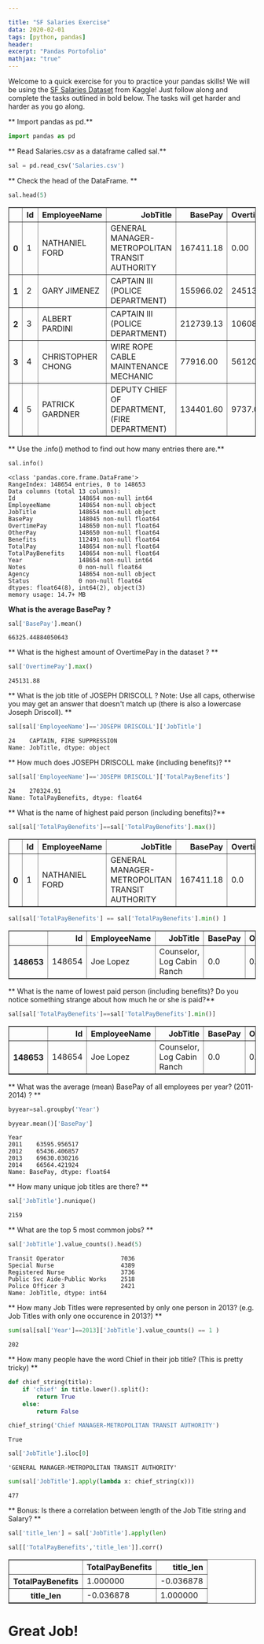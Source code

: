 ```yaml
---

title: "SF Salaries Exercise"
data: 2020-02-01
tags: [python, pandas]
header:
excerpt: "Pandas Portofolio"
mathjax: "true"
---
```


Welcome to a quick exercise for you to practice your pandas skills! We will be using the [SF Salaries Dataset](https://www.kaggle.com/kaggle/sf-salaries) from Kaggle! Just follow along and complete the tasks outlined in bold below. The tasks will get harder and harder as you go along.

** Import pandas as pd.**


```python
import pandas as pd
```

** Read Salaries.csv as a dataframe called sal.**


```python
sal = pd.read_csv('Salaries.csv')
```

** Check the head of the DataFrame. **


```python
sal.head(5)
```




<div>
<style scoped>
    .dataframe tbody tr th:only-of-type {
        vertical-align: middle;
    }

    .dataframe tbody tr th {
        vertical-align: top;
    }

    .dataframe thead th {
        text-align: right;
    }
</style>
<table border="1" class="dataframe">
  <thead>
    <tr style="text-align: right;">
      <th></th>
      <th>Id</th>
      <th>EmployeeName</th>
      <th>JobTitle</th>
      <th>BasePay</th>
      <th>OvertimePay</th>
      <th>OtherPay</th>
      <th>Benefits</th>
      <th>TotalPay</th>
      <th>TotalPayBenefits</th>
      <th>Year</th>
      <th>Notes</th>
      <th>Agency</th>
      <th>Status</th>
    </tr>
  </thead>
  <tbody>
    <tr>
      <th>0</th>
      <td>1</td>
      <td>NATHANIEL FORD</td>
      <td>GENERAL MANAGER-METROPOLITAN TRANSIT AUTHORITY</td>
      <td>167411.18</td>
      <td>0.00</td>
      <td>400184.25</td>
      <td>NaN</td>
      <td>567595.43</td>
      <td>567595.43</td>
      <td>2011</td>
      <td>NaN</td>
      <td>San Francisco</td>
      <td>NaN</td>
    </tr>
    <tr>
      <th>1</th>
      <td>2</td>
      <td>GARY JIMENEZ</td>
      <td>CAPTAIN III (POLICE DEPARTMENT)</td>
      <td>155966.02</td>
      <td>245131.88</td>
      <td>137811.38</td>
      <td>NaN</td>
      <td>538909.28</td>
      <td>538909.28</td>
      <td>2011</td>
      <td>NaN</td>
      <td>San Francisco</td>
      <td>NaN</td>
    </tr>
    <tr>
      <th>2</th>
      <td>3</td>
      <td>ALBERT PARDINI</td>
      <td>CAPTAIN III (POLICE DEPARTMENT)</td>
      <td>212739.13</td>
      <td>106088.18</td>
      <td>16452.60</td>
      <td>NaN</td>
      <td>335279.91</td>
      <td>335279.91</td>
      <td>2011</td>
      <td>NaN</td>
      <td>San Francisco</td>
      <td>NaN</td>
    </tr>
    <tr>
      <th>3</th>
      <td>4</td>
      <td>CHRISTOPHER CHONG</td>
      <td>WIRE ROPE CABLE MAINTENANCE MECHANIC</td>
      <td>77916.00</td>
      <td>56120.71</td>
      <td>198306.90</td>
      <td>NaN</td>
      <td>332343.61</td>
      <td>332343.61</td>
      <td>2011</td>
      <td>NaN</td>
      <td>San Francisco</td>
      <td>NaN</td>
    </tr>
    <tr>
      <th>4</th>
      <td>5</td>
      <td>PATRICK GARDNER</td>
      <td>DEPUTY CHIEF OF DEPARTMENT,(FIRE DEPARTMENT)</td>
      <td>134401.60</td>
      <td>9737.00</td>
      <td>182234.59</td>
      <td>NaN</td>
      <td>326373.19</td>
      <td>326373.19</td>
      <td>2011</td>
      <td>NaN</td>
      <td>San Francisco</td>
      <td>NaN</td>
    </tr>
  </tbody>
</table>
</div>



** Use the .info() method to find out how many entries there are.**


```python
sal.info()
```

    <class 'pandas.core.frame.DataFrame'>
    RangeIndex: 148654 entries, 0 to 148653
    Data columns (total 13 columns):
    Id                  148654 non-null int64
    EmployeeName        148654 non-null object
    JobTitle            148654 non-null object
    BasePay             148045 non-null float64
    OvertimePay         148650 non-null float64
    OtherPay            148650 non-null float64
    Benefits            112491 non-null float64
    TotalPay            148654 non-null float64
    TotalPayBenefits    148654 non-null float64
    Year                148654 non-null int64
    Notes               0 non-null float64
    Agency              148654 non-null object
    Status              0 non-null float64
    dtypes: float64(8), int64(2), object(3)
    memory usage: 14.7+ MB


**What is the average BasePay ?**


```python
sal['BasePay'].mean()
```




    66325.44884050643



** What is the highest amount of OvertimePay in the dataset ? **


```python
sal['OvertimePay'].max()
```




    245131.88



** What is the job title of  JOSEPH DRISCOLL ? Note: Use all caps, otherwise you may get an answer that doesn't match up (there is also a lowercase Joseph Driscoll). **


```python
sal[sal['EmployeeName']=='JOSEPH DRISCOLL']['JobTitle']
```




    24    CAPTAIN, FIRE SUPPRESSION
    Name: JobTitle, dtype: object



** How much does JOSEPH DRISCOLL make (including benefits)? **


```python
sal[sal['EmployeeName']=='JOSEPH DRISCOLL']['TotalPayBenefits']
```




    24    270324.91
    Name: TotalPayBenefits, dtype: float64



** What is the name of highest paid person (including benefits)?**


```python
sal[sal['TotalPayBenefits']==sal['TotalPayBenefits'].max()]
```




<div>
<style scoped>
    .dataframe tbody tr th:only-of-type {
        vertical-align: middle;
    }

    .dataframe tbody tr th {
        vertical-align: top;
    }

    .dataframe thead th {
        text-align: right;
    }
</style>
<table border="1" class="dataframe">
  <thead>
    <tr style="text-align: right;">
      <th></th>
      <th>Id</th>
      <th>EmployeeName</th>
      <th>JobTitle</th>
      <th>BasePay</th>
      <th>OvertimePay</th>
      <th>OtherPay</th>
      <th>Benefits</th>
      <th>TotalPay</th>
      <th>TotalPayBenefits</th>
      <th>Year</th>
      <th>Notes</th>
      <th>Agency</th>
      <th>Status</th>
    </tr>
  </thead>
  <tbody>
    <tr>
      <th>0</th>
      <td>1</td>
      <td>NATHANIEL FORD</td>
      <td>GENERAL MANAGER-METROPOLITAN TRANSIT AUTHORITY</td>
      <td>167411.18</td>
      <td>0.0</td>
      <td>400184.25</td>
      <td>NaN</td>
      <td>567595.43</td>
      <td>567595.43</td>
      <td>2011</td>
      <td>NaN</td>
      <td>San Francisco</td>
      <td>NaN</td>
    </tr>
  </tbody>
</table>
</div>




```python
sal[sal['TotalPayBenefits'] == sal['TotalPayBenefits'].min() ]
```




<div>
<style scoped>
    .dataframe tbody tr th:only-of-type {
        vertical-align: middle;
    }

    .dataframe tbody tr th {
        vertical-align: top;
    }

    .dataframe thead th {
        text-align: right;
    }
</style>
<table border="1" class="dataframe">
  <thead>
    <tr style="text-align: right;">
      <th></th>
      <th>Id</th>
      <th>EmployeeName</th>
      <th>JobTitle</th>
      <th>BasePay</th>
      <th>OvertimePay</th>
      <th>OtherPay</th>
      <th>Benefits</th>
      <th>TotalPay</th>
      <th>TotalPayBenefits</th>
      <th>Year</th>
      <th>Notes</th>
      <th>Agency</th>
      <th>Status</th>
    </tr>
  </thead>
  <tbody>
    <tr>
      <th>148653</th>
      <td>148654</td>
      <td>Joe Lopez</td>
      <td>Counselor, Log Cabin Ranch</td>
      <td>0.0</td>
      <td>0.0</td>
      <td>-618.13</td>
      <td>0.0</td>
      <td>-618.13</td>
      <td>-618.13</td>
      <td>2014</td>
      <td>NaN</td>
      <td>San Francisco</td>
      <td>NaN</td>
    </tr>
  </tbody>
</table>
</div>



** What is the name of lowest paid person (including benefits)? Do you notice something strange about how much he or she is paid?**


```python
sal[sal['TotalPayBenefits']==sal['TotalPayBenefits'].min()]
```




<div>
<style scoped>
    .dataframe tbody tr th:only-of-type {
        vertical-align: middle;
    }

    .dataframe tbody tr th {
        vertical-align: top;
    }

    .dataframe thead th {
        text-align: right;
    }
</style>
<table border="1" class="dataframe">
  <thead>
    <tr style="text-align: right;">
      <th></th>
      <th>Id</th>
      <th>EmployeeName</th>
      <th>JobTitle</th>
      <th>BasePay</th>
      <th>OvertimePay</th>
      <th>OtherPay</th>
      <th>Benefits</th>
      <th>TotalPay</th>
      <th>TotalPayBenefits</th>
      <th>Year</th>
      <th>Notes</th>
      <th>Agency</th>
      <th>Status</th>
    </tr>
  </thead>
  <tbody>
    <tr>
      <th>148653</th>
      <td>148654</td>
      <td>Joe Lopez</td>
      <td>Counselor, Log Cabin Ranch</td>
      <td>0.0</td>
      <td>0.0</td>
      <td>-618.13</td>
      <td>0.0</td>
      <td>-618.13</td>
      <td>-618.13</td>
      <td>2014</td>
      <td>NaN</td>
      <td>San Francisco</td>
      <td>NaN</td>
    </tr>
  </tbody>
</table>
</div>



** What was the average (mean) BasePay of all employees per year? (2011-2014) ? **


```python
byyear=sal.groupby('Year')
```


```python
byyear.mean()['BasePay']
```




    Year
    2011    63595.956517
    2012    65436.406857
    2013    69630.030216
    2014    66564.421924
    Name: BasePay, dtype: float64



** How many unique job titles are there? **


```python
sal['JobTitle'].nunique()
```




    2159



** What are the top 5 most common jobs? **


```python
sal['JobTitle'].value_counts().head(5)
```




    Transit Operator                7036
    Special Nurse                   4389
    Registered Nurse                3736
    Public Svc Aide-Public Works    2518
    Police Officer 3                2421
    Name: JobTitle, dtype: int64



** How many Job Titles were represented by only one person in 2013? (e.g. Job Titles with only one occurence in 2013?) **


```python
sum(sal[sal['Year']==2013]['JobTitle'].value_counts() == 1 )
```




    202



** How many people have the word Chief in their job title? (This is pretty tricky) **


```python
def chief_string(title):
    if 'chief' in title.lower().split():
        return True
    else:
        return False

```


```python
chief_string('Chief MANAGER-METROPOLITAN TRANSIT AUTHORITY')
```




    True




```python
sal['JobTitle'].iloc[0]
```




    'GENERAL MANAGER-METROPOLITAN TRANSIT AUTHORITY'




```python
sum(sal['JobTitle'].apply(lambda x: chief_string(x)))
```




    477



** Bonus: Is there a correlation between length of the Job Title string and Salary? **


```python
sal['title_len'] = sal['JobTitle'].apply(len)
```


```python
sal[['TotalPayBenefits','title_len']].corr()
```




<div>
<style scoped>
    .dataframe tbody tr th:only-of-type {
        vertical-align: middle;
    }

    .dataframe tbody tr th {
        vertical-align: top;
    }

    .dataframe thead th {
        text-align: right;
    }
</style>
<table border="1" class="dataframe">
  <thead>
    <tr style="text-align: right;">
      <th></th>
      <th>TotalPayBenefits</th>
      <th>title_len</th>
    </tr>
  </thead>
  <tbody>
    <tr>
      <th>TotalPayBenefits</th>
      <td>1.000000</td>
      <td>-0.036878</td>
    </tr>
    <tr>
      <th>title_len</th>
      <td>-0.036878</td>
      <td>1.000000</td>
    </tr>
  </tbody>
</table>
</div>



# Great Job!

